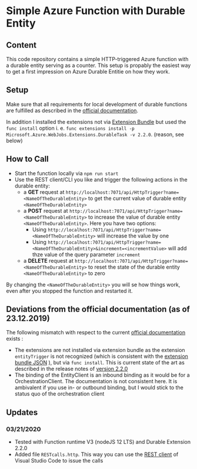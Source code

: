 # Simple Azure Function with Durable Entity

## Content
This code repository contains a simple HTTP-triggered Azure function with a durable entity serving as a counter. This setup is propably the easiest way to get a first impression on Azure Durable Entitie on how they work.

## Setup
Make sure that all requirements for local development of durable functions are fulfilled as described in the [official documentation](https://docs.microsoft.com/en-US/azure/azure-functions/durable/quickstart-js-vscode#prerequisites).

In addition I installed the extensions not via [Extension Bundle](https://docs.microsoft.com/en-US/azure/azure-functions/durable/quickstart-js-vscode#prerequisites) but used the `func install` option i. e. `func extensions install -p Microsoft.Azure.WebJobs.Extensions.DurableTask -v 2.2.0`. (reason, see below)
 
## How to Call
* Start the function locally via `npm run start`
* Use the REST client/CLI you like and trigger the following actions in the durable entity:
  * a **GET** request at `http://localhost:7071/api/HttpTrigger?name=<NameOfTheDurableEntity>` to get the current value of durable entity `<NameOfTheDurableEntity>`
  * a **POST** request at `http://localhost:7071/api/HttpTrigger?name=<NameOfTheDurableEntity>` to increase the value of durable entity `<NameOfTheDurableEntity>`. 
  Here you have two options:
    * Using `http://localhost:7071/api/HttpTrigger?name=<NameOfTheDurableEntity>` will increase the value by one
    * Using `http://localhost:7071/api/HttpTrigger?name=<NameOfTheDurableEntity>&increment=<incrementValue>` will add thze value of the query parameter `increment`
  * a **DELETE** request at `http://localhost:7071/api/HttpTrigger?name=<NameOfTheDurableEntity>` to reset the state of the durable entity `<NameOfTheDurableEntity>` to zero


By changing the `<NameOfTheDurableEntity>` you will se how things work, even after you stopped the function and restarted it.

## Deviations from the official documentation (as of 23.12.2019)
The following mismatch with respect to the current [official documentation](https://docs.microsoft.com/en-US/azure/azure-functions/durable/durable-functions-entities) exists :
* The extensions are not installed via extension bundle as the extension `entityTrigger` is not recognized (which is consistent with the [extension bundle JSON](https://github.com/Azure/azure-functions-extension-bundles/blob/master/src/Microsoft.Azure.Functions.ExtensionBundle/extensions.json) ), but via `func install`. This is current state of the art as described in the release notes of [version 2.2.0](https://github.com/Azure/azure-functions-durable-extension/releases) 
* The binding of the EntityClient is an inbound binding as it would be for a OrchestrationClient. The documentation is not consistent here. It is ambivalent if you use in- or outbound binding, but I would stick to the status quo of the orchestration client 

## Updates 
### 03/21/2020
* Tested with Function runtime V3 (nodeJS 12 LTS) and Durable Extension 2.2.0
* Added file `RESTcalls.http`. This way you can use the [REST client](https://marketplace.visualstudio.com/items?itemName=humao.rest-client) of Visual Studio Code to issue the calls
